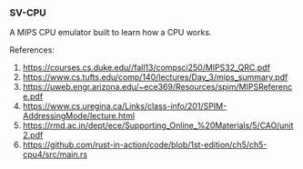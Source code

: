 ### SV-CPU


A MIPS CPU emulator built to learn how a CPU works. 

References:
1. https://courses.cs.duke.edu//fall13/compsci250/MIPS32_QRC.pdf
2. https://www.cs.tufts.edu/comp/140/lectures/Day_3/mips_summary.pdf
3. https://uweb.engr.arizona.edu/~ece369/Resources/spim/MIPSReference.pdf
4. https://www.cs.uregina.ca/Links/class-info/201/SPIM-AddressingMode/lecture.html
5. https://rmd.ac.in/dept/ece/Supporting_Online_%20Materials/5/CAO/unit2.pdf
6. https://github.com/rust-in-action/code/blob/1st-edition/ch5/ch5-cpu4/src/main.rs
